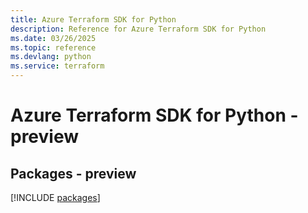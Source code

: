 ```yaml
---
title: Azure Terraform SDK for Python
description: Reference for Azure Terraform SDK for Python
ms.date: 03/26/2025
ms.topic: reference
ms.devlang: python
ms.service: terraform
---
```

# Azure Terraform SDK for Python - preview
## Packages - preview
[!INCLUDE [packages](terraform-index.md)]
